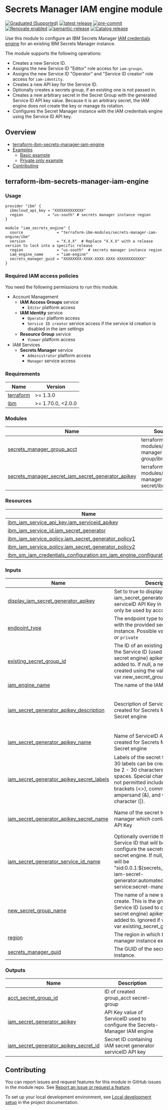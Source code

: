 # Secrets Manager IAM engine module

[![Graduated (Supported)](https://img.shields.io/badge/Status-Graduated%20(Supported)-brightgreen)](https://terraform-ibm-modules.github.io/documentation/#/badge-status)
[![latest release](https://img.shields.io/github/v/release/terraform-ibm-modules/terraform-ibm-secrets-manager-iam-engine?logo=GitHub&sort=semver)](https://github.com/terraform-ibm-modules/terraform-ibm-secrets-manager-iam-engine/releases/latest)
[![pre-commit](https://img.shields.io/badge/pre--commit-enabled-brightgreen?logo=pre-commit&logoColor=white)](https://github.com/pre-commit/pre-commit)
[![Renovate enabled](https://img.shields.io/badge/renovate-enabled-brightgreen.svg)](https://renovatebot.com/)
[![semantic-release](https://img.shields.io/badge/%20%20%F0%9F%93%A6%F0%9F%9A%80-semantic--release-e10079.svg)](https://github.com/semantic-release/semantic-release)
[![Catalog release](https://img.shields.io/badge/release-IBM%20Cloud%20Catalog-3662FF?logo=ibm)](https://cloud.ibm.com/catalog/modules/terraform-ibm-secrets-manager-iam-engine-411db08f-f4fa-4b60-89e5-d9f094c5ab42-global)

Use this module to configure an IBM Secrets Manager [IAM credentials engine]((https://cloud.ibm.com/docs/secrets-manager?topic=secrets-manager-configure-iam-engine)) for an existing IBM Secrets Manager instance.

The module supports the following operations:

- Creates a new Service ID.
- Assigns the new Service ID "Editor" role access for `iam-groups`.
- Assigns the new Service ID "Operator" and "Service ID creator" role access for `iam-identity`.
- Creates a new API key for the Service ID.
- Optionally creates a secrets group, if an existing one is not passed in.
- Creates a new arbitrary secret in the Secret Group with the generated Service ID API key value. Because it is an arbitrary secret, the IAM engine does not create the key or manage its rotation.
- Configures the Secret Manager instance with the IAM credentials engine using the Service ID API key.

<!-- Below content is automatically populated via pre-commit hook -->
<!-- BEGIN OVERVIEW HOOK -->
## Overview
* [terraform-ibm-secrets-manager-iam-engine](#terraform-ibm-secrets-manager-iam-engine)
* [Examples](./examples)
    * [Basic example](./examples/basic)
    * [Private only example](./examples/private)
* [Contributing](#contributing)
<!-- END OVERVIEW HOOK -->

## terraform-ibm-secrets-manager-iam-engine

### Usage

```hcl
provider "ibm" {
  ibmcloud_api_key = "XXXXXXXXXXXXX"
  region           = "us-south" # secrets manager instance region
}

module "iam_secrets_engine" {
  source               = "terraform-ibm-modules/secrets-manager-iam-engine/ibm"
  version              = "X.X.X"  # Replace "X.X.X" with a release version to lock into a specific release
  region               = "us-south"  # secrets manager instance region
  iam_engine_name      = "iam-engine"
  secrets_manager_guid = "XXXXXXXX-XXXX-XXXX-XXXX-XXXXXXXXXXXX"
}
```

### Required IAM access policies

You need the following permissions to run this module.
- Account Management
    - **IAM Access Groups** service
        - `Editor` platform access
    - **IAM Identity** service
        - `Operator` platform access
        - `Service ID creator` service access if the service id creation is disabled in the iam settings
    - **Resource Group** service
        - `Viewer` platform access
- IAM Services
    - **Secrets Manager** service
        - `Administrator` platform access
        - `Manager` service access

<!-- Below content is automatically populated via pre-commit hook -->
<!-- BEGINNING OF PRE-COMMIT-TERRAFORM DOCS HOOK -->
### Requirements

| Name | Version |
|------|---------|
| <a name="requirement_terraform"></a> [terraform](#requirement\_terraform) | >= 1.3.0 |
| <a name="requirement_ibm"></a> [ibm](#requirement\_ibm) | >= 1.70.0, <2.0.0 |

### Modules

| Name | Source | Version |
|------|--------|---------|
| <a name="module_secrets_manager_group_acct"></a> [secrets\_manager\_group\_acct](#module\_secrets\_manager\_group\_acct) | terraform-ibm-modules/secrets-manager-secret-group/ibm | 1.2.2 |
| <a name="module_secrets_manager_secret_iam_secret_generator_apikey"></a> [secrets\_manager\_secret\_iam\_secret\_generator\_apikey](#module\_secrets\_manager\_secret\_iam\_secret\_generator\_apikey) | terraform-ibm-modules/secrets-manager-secret/ibm | 1.3.3 |

### Resources

| Name | Type |
|------|------|
| [ibm_iam_service_api_key.iam_serviceid_apikey](https://registry.terraform.io/providers/IBM-Cloud/ibm/latest/docs/resources/iam_service_api_key) | resource |
| [ibm_iam_service_id.iam_secret_generator](https://registry.terraform.io/providers/IBM-Cloud/ibm/latest/docs/resources/iam_service_id) | resource |
| [ibm_iam_service_policy.iam_secret_generator_policy1](https://registry.terraform.io/providers/IBM-Cloud/ibm/latest/docs/resources/iam_service_policy) | resource |
| [ibm_iam_service_policy.iam_secret_generator_policy2](https://registry.terraform.io/providers/IBM-Cloud/ibm/latest/docs/resources/iam_service_policy) | resource |
| [ibm_sm_iam_credentials_configuration.sm_iam_engine_configuration](https://registry.terraform.io/providers/IBM-Cloud/ibm/latest/docs/resources/sm_iam_credentials_configuration) | resource |

### Inputs

| Name | Description | Type | Default | Required |
|------|-------------|------|---------|:--------:|
| <a name="input_display_iam_secret_generator_apikey"></a> [display\_iam\_secret\_generator\_apikey](#input\_display\_iam\_secret\_generator\_apikey) | Set to true to display the iam\_secret\_generator\_apikey serviceID API Key in output. Should only be used by account admins. | `bool` | `false` | no |
| <a name="input_endpoint_type"></a> [endpoint\_type](#input\_endpoint\_type) | The endpoint type to communicate with the provided secrets manager instance. Possible values are `public` or `private` | `string` | `"public"` | no |
| <a name="input_existing_secret_group_id"></a> [existing\_secret\_group\_id](#input\_existing\_secret\_group\_id) | The ID of an existing secret group that the Service ID (used to configure IAM secret engine) apikey secret will be added to. If null, a new group is created using the value in var.new\_secret\_group\_name. | `string` | `null` | no |
| <a name="input_iam_engine_name"></a> [iam\_engine\_name](#input\_iam\_engine\_name) | The name of the IAM Engine to create. | `string` | n/a | yes |
| <a name="input_iam_secret_generator_apikey_description"></a> [iam\_secret\_generator\_apikey\_description](#input\_iam\_secret\_generator\_apikey\_description) | Description of ServiceID API Key to be created for Secrets Manager IAM Secret engine | `string` | `"ServiceID API Key to be created for Secrets Manager IAM Secret engine"` | no |
| <a name="input_iam_secret_generator_apikey_name"></a> [iam\_secret\_generator\_apikey\_name](#input\_iam\_secret\_generator\_apikey\_name) | Name of ServiceID API Key to be created for Secrets Manager IAM Secret engine | `string` | `"iam-secret-generator-apikey"` | no |
| <a name="input_iam_secret_generator_apikey_secret_labels"></a> [iam\_secret\_generator\_apikey\_secret\_labels](#input\_iam\_secret\_generator\_apikey\_secret\_labels) | Labels of the secret to create. Up to 30 labels can be created. Labels can be 2 - 30 characters, including spaces. Special characters that are not permitted include the angled brackets (<>), comma (,), colon (:), ampersand (&), and vertical pipe character (\|). | `list(string)` | `[]` | no |
| <a name="input_iam_secret_generator_apikey_secret_name"></a> [iam\_secret\_generator\_apikey\_secret\_name](#input\_iam\_secret\_generator\_apikey\_secret\_name) | Name of the secret to add to secrets-manager which contains the ServiceID API Key | `string` | `"iam-secret-generator-apikey-secret"` | no |
| <a name="input_iam_secret_generator_service_id_name"></a> [iam\_secret\_generator\_service\_id\_name](#input\_iam\_secret\_generator\_service\_id\_name) | Optionally override the name of the Service ID that will be created to configure the secrets-manager IAM secret engine. If null, the default value will be "sid:0.0.1:${secrets\_manager\_name}-iam-secret-generator:automated:simple-service:secret-manager:" | `string` | `null` | no |
| <a name="input_new_secret_group_name"></a> [new\_secret\_group\_name](#input\_new\_secret\_group\_name) | The name of a new secret group to create. This is the group that the Service ID (used to configure IAM secret engine) apikey secret will be added to. Ignored if value passed for var.existing\_secret\_group\_id. | `string` | `"account-secret-group"` | no |
| <a name="input_region"></a> [region](#input\_region) | The region in which the secrets-manager instance exists. | `string` | n/a | yes |
| <a name="input_secrets_manager_guid"></a> [secrets\_manager\_guid](#input\_secrets\_manager\_guid) | The GUID of the secrets-manager instance. | `string` | n/a | yes |

### Outputs

| Name | Description |
|------|-------------|
| <a name="output_acct_secret_group_id"></a> [acct\_secret\_group\_id](#output\_acct\_secret\_group\_id) | ID of created group\_acct secret-group |
| <a name="output_iam_secret_generator_apikey"></a> [iam\_secret\_generator\_apikey](#output\_iam\_secret\_generator\_apikey) | API Key value of ServiceID used to configure the Secrets-Manager IAM engine |
| <a name="output_iam_secret_generator_apikey_secret_id"></a> [iam\_secret\_generator\_apikey\_secret\_id](#output\_iam\_secret\_generator\_apikey\_secret\_id) | Secret ID containing IAM secret generator serviceID API key |
<!-- END OF PRE-COMMIT-TERRAFORM DOCS HOOK -->

<!-- Leave this section as is so that your module has a link to local development environment set up steps for contributors to follow -->
## Contributing

You can report issues and request features for this module in GitHub issues in the module repo. See [Report an issue or request a feature](https://github.com/terraform-ibm-modules/.github/blob/main/.github/SUPPORT.md).

To set up your local development environment, see [Local development setup](https://terraform-ibm-modules.github.io/documentation/#/local-dev-setup) in the project documentation.
